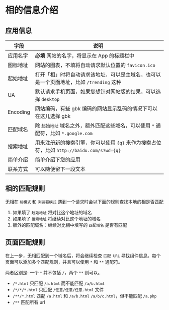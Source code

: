 
# 相的信息介绍



## 应用信息

| 字段   | 说明 |
| ----- | ---- |
| 应用名字  | **必填** 网站的名字，将显示在 App 的标题栏中 | 
| 图标地址  | 网站的图表，不填将自动请求默认位置的 `favicon.ico` | 
| 起始地址  | 打开「相」时将自动请求该地址，可以是主域名，也可以是一个页面地址，比如 `/trending` 这种 | 
| UA      | 默认请求手机页面，如果您想针对网站版的结果，可以选择 `desktop` | 
| Encoding  | 网站编码，有些 gbk 编码的网站显示乱码的情况下可以在这儿选择 gbk | 
| 匹配域名   | 除 `起始地址` 域名之外，额外匹配这些域名，可以使用 `*` 通配符，比如 `*.google.com` |
| 搜索地址   | 用来注册新的搜索引擎，你可以使用 `{q}` 来作为搜索占位符，比如 `http://baidu.com/s?wd={q}` |
| 简单介绍   | 简单介绍下您的应用 |
| 联系方式   | 可以随便留下一段文本 |



## 相的匹配规则

无相在 `相模式` 和 `浏览器模式` 遇到一个请求时会以下面的规则查找本地的相是否匹配

1. 如果填了 `起始地址` 将对比这个地址的域名
2. 如果填了 `搜索地址` 将继续对比这个地址的域名
2. 额外的匹配域名：继续对比相中填写的 `匹配域名` 是否有匹配


## 页面匹配规则

在上一步，无相匹配到一个域名后，将会继续检查 `匹配 URL` 寻找组件信息。每个页面可以添加多个匹配规则，并且可以使用 `*` 和  `**` 通配符。


两者区别是: 一个 `*`  并不包括 `/`，两个 `**` 则可以。

- `/*.html` 只匹配 `/a.html` 而不能匹配 `/a/b.html`
- `/*/*/*.html` 只匹配 `/任意/任意/任意.html` 文件
- `/**/*.html` 匹配 `/a.html` 和 `/a/b.html` `/a/b/c.html`，但不能匹配 `/a.php`
- `/**` 匹配所有 url
